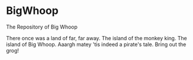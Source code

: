 # BigWhoop
The Repository of Big Whoop

There once was a land of far, far away. The island of the monkey king. The island of Big Whoop.
Aaargh matey 'tis indeed a pirate's tale.
Bring out the grog!
